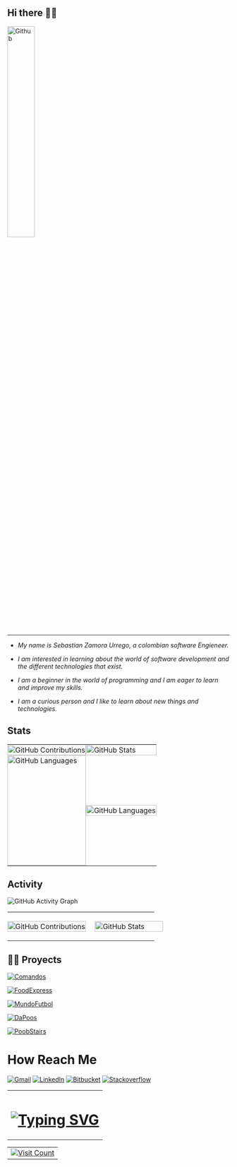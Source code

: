 ## Hi there 👋👋

<img width="35%" align="center" alt="Github" src="https://user-images.githubusercontent.com/48678280/88862734-4903af80-d201-11ea-968b-9c939d88a37c.gif" />

***

* _My name is Sebastian Zamora Urrego, a colombian software Engieneer._

* _I am interested in learning about the world of software development and the different technologies that exist._

* _I am a beginner in the world of programming and I am eager to learn and improve my skills._

* _I am a curious person and I like to learn about new things and technologies._

## Stats 

<div aling="center">
   <table style="border-collapse: collapse; width: 100%;">
        <tr>
            <td style="border: none; padding: 0; margin: 0;">
                <img src="https://github-readme-streak-stats.herokuapp.com/?user=SebZaUr&theme=dracula&hide_border=false" alt="GitHub Contributions" style="width: 100%; height: auto;"/>
            </td>
            <td style="border: none; padding: 0; margin: 0;">
                <img src="https://github-readme-stats.vercel.app/api?username=SebZaUr&theme=dracula&show_icons=true&hide_border=false&count_private=true" alt="GitHub Stats" style="width: 100%; height: auto;"/>
            </td>
        </tr>
        <tr>
            <td style="border: none; padding: 0; margin: 0;">
                <img src="https://github-readme-stats.vercel.app/api/top-langs/?username=SebZaUr&theme=dracula&show_icons=true&hide_border=false&layout=compact" alt="GitHub Languages" style="width: 100%; height: 250px; object-fit: cover;"/>
            </td>
            <td style="border: none; padding: 0; margin: 0;">
                <img src="https://github-contributor-stats.vercel.app/api?username=SebZaUr&limit=5&theme=dracula&combine_all_yearly_contributions=true" alt="GitHub Languages" style="width: 100%; height: auto;"/>
            </td>
        </tr>
    </table>
</div>

## Activity

![GitHub Activity Graph](https://github-readme-activity-graph.vercel.app/graph?username=SebZaUr&theme=dracula&hide_border=false)

<div aling="center">
   <table style="border-collapse: collapse; width: 100%;">
        <tr>
            <td style="border: none; padding: 0; margin: 0;">
                <img src="https://skillicons.dev/icons?i=angular,bash,bootstrap,css,git,html,java,markdown,mongodb,mysql,npm,py,spring&perline=7" alt="GitHub Contributions" style="width: 100%; height: auto;"/>
            </td>
            <td style="border: none; padding: 0; margin: 0;">
                <img src="https://skillicons.dev/icons?i=azure,bitbucket,docker,eclipse,figma,github,githubactions,idea,kali,latex,linux,maven,postman,pycharm,vim,vscode,webstorm,windows&perline=7" alt="GitHub Stats" style="width: 100%; height: auto; padding: 20px;"/>
            </td>
        </tr>
  </table>
</div>

## 👨‍💻 Proyects

[![Comandos](https://github-readme-stats.vercel.app/api/pin/?username=SebZaUr&repo=Comandos&theme=dracula&hide_border=false)](https://github.com/SebZaUr/Comandos)

[![FoodExpress](https://github-readme-stats.vercel.app/api/pin/?username=SebZaUr&repo=FoodExpress&theme=dracula&hide_border=false)](https://github.com/SebZaUr/FoodExpress)

[![MundoFutbol](https://github-readme-stats.vercel.app/api/pin/?username=SebZaUr&repo=MundoFutbol&theme=dracula&hide_border=false)](https://github.com/SebZaUr/MundoFutbol)

[![DaPoos](https://github-readme-stats.vercel.app/api/pin/?username=SebZaUr&repo=DaPoos&theme=dracula&hide_border=false)](https://github.com/SebZaUr/DaPoos)

[![PoobStairs](https://github-readme-stats.vercel.app/api/pin/?username=SebZaUr&repo=PoobStairs&theme=dracula&hide_border=false)](https://github.com/SebZaUr/PoobStairs)

<table width="100%" align="center">
  <tr>
    <td align="center">
      <h1>
        <a href="https://git.io/typing-svg">
          <img src="https://readme-typing-svg.herokuapp.com/?lines=Fighting+with+this+;since+2019&center=true&size=30&color=00ff00" alt="Typing SVG" />
        </a>
      </h1>
    </td>

# How Reach Me

[![Gmail](https://skillicons.dev/icons?i=gmail)](mailto:sebassele2008@gmail.com) [![LinkedIn](https://skillicons.dev/icons?i=linkedin)](https://www.linkedin.com/in/sebastian-zamora-urrego-b777a9196/) [![Bitbucket](https://skillicons.dev/icons?i=bitbucket)](https://bitbucket.org/merakisemillero/workspace/overview/) [![Stackoverflow](https://skillicons.dev/icons?i=stackoverflow)](https://stackoverflow.com/users/23654275/sebastian-zamora-urrego)

<table>
    <td align="right">
      <a href="https://visitcount.itsvg.in">
        <img src="https://visitcount.itsvg.in/api?id=SebZaUr&icon=0&color=3" alt="Visit Count" />
      </a>
    </td>
  </tr>
</table>
    </td>
  </tr>
</table>
